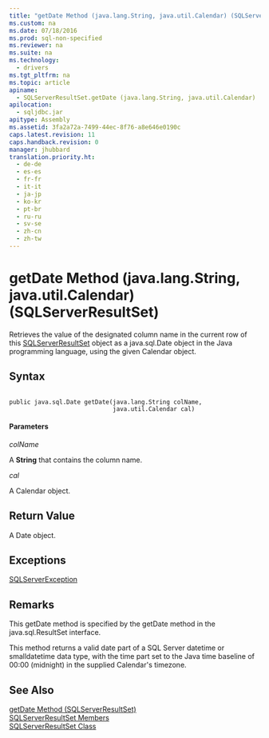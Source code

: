 ```yaml
---
title: "getDate Method (java.lang.String, java.util.Calendar) (SQLServerResultSet)"
ms.custom: na
ms.date: 07/18/2016
ms.prod: sql-non-specified
ms.reviewer: na
ms.suite: na
ms.technology: 
  - drivers
ms.tgt_pltfrm: na
ms.topic: article
apiname: 
  - SQLServerResultSet.getDate (java.lang.String, java.util.Calendar)
apilocation: 
  - sqljdbc.jar
apitype: Assembly
ms.assetid: 3fa2a72a-7499-44ec-8f76-a8e646e0190c
caps.latest.revision: 11
caps.handback.revision: 0
manager: jhubbard
translation.priority.ht: 
  - de-de
  - es-es
  - fr-fr
  - it-it
  - ja-jp
  - ko-kr
  - pt-br
  - ru-ru
  - sv-se
  - zh-cn
  - zh-tw
---
```

# getDate Method (java.lang.String, java.util.Calendar) (SQLServerResultSet)
  Retrieves the value of the designated column name in the current row of this [SQLServerResultSet](../content/SQLServerResultSet-Class.md) object as a java.sql.Date object in the Java programming language, using the given Calendar object.  
  
## Syntax  
  
```  
  
public java.sql.Date getDate(java.lang.String colName,  
                             java.util.Calendar cal)  
```  
  
#### Parameters  
 *colName*  
  
 A **String** that contains the column name.  
  
 *cal*  
  
 A Calendar object.  
  
## Return Value  
 A Date object.  
  
## Exceptions  
 [SQLServerException](../content/SQLServerException-Class.md)  
  
## Remarks  
 This getDate method is specified by the getDate method in the java.sql.ResultSet interface.  
  
 This method returns a valid date part of a  SQL Server  datetime or smalldatetime data type, with the time part set to the Java time baseline of 00:00 (midnight) in the supplied Calendar's timezone.  
  
## See Also  
 [getDate Method &#40;SQLServerResultSet&#41;](../content/getDate-Method--SQLServerResultSet-.md)   
 [SQLServerResultSet Members](../content/SQLServerResultSet-Members.md)   
 [SQLServerResultSet Class](../content/SQLServerResultSet-Class.md)  
  
  